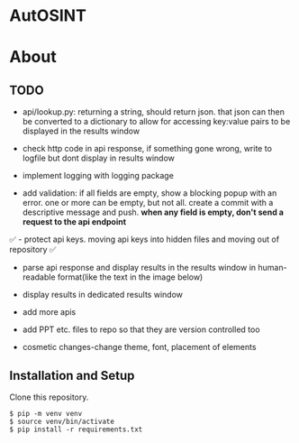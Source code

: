 # AutOSINT

# About

## TODO

- api/lookup.py: returning a string, should return json. that json can then be converted to a dictionary to allow for accessing key:value pairs to be displayed in the results window

- check http code in api response, if something gone wrong, write to logfile but dont display in results window

- implement logging with logging package

- add validation: if all fields are empty, show a blocking popup with an error. one or more can be empty, but not all. create a commit with a descriptive message and push. **when any field is empty, don't send a request to the api endpoint**

✅ - protect api keys. moving api keys into hidden files and moving out of repository ✅

- parse api response and display results in the results window in human-readable format(like the text in the image below)

- display results in dedicated results window

- add more apis

- add PPT etc. files to repo so that they are version controlled too

- cosmetic changes-change theme, font, placement of elements

## Installation and Setup

Clone this repository. 

```
$ pip -m venv venv
$ source venv/bin/activate
$ pip install -r requirements.txt
```

